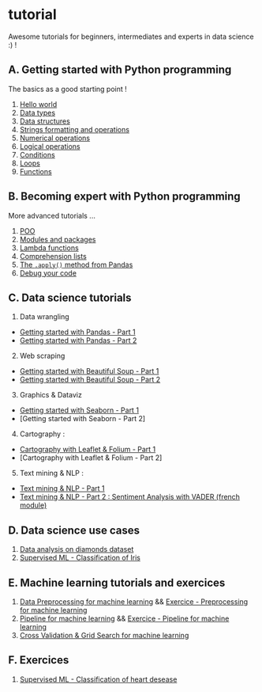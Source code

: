 # tutorial
Awesome tutorials for beginners, intermediates and experts in data science :) !

## A. Getting started with Python programming
The basics as a good starting point !
1. [Hello world](https://github.com/remijul/tutorial/blob/master/Hello_world.ipynb)
2. [Data types](https://github.com/remijul/tutorial/blob/master/Data_types.ipynb)
3. [Data structures](https://github.com/remijul/tutorial/blob/master/Data_structures.ipynb)
4. [Strings formatting and operations](https://github.com/remijul/tutorial/blob/master/Strings_formatting_and_operations.ipynb)
5. [Numerical operations](https://github.com/remijul/tutorial/blob/master/Numerical_operations.ipynb)
6. [Logical operations](https://github.com/remijul/tutorial/blob/master/Logical_operations.ipynb)
7. [Conditions](https://github.com/remijul/tutorial/blob/master/Conditions.ipynb)
8. [Loops](https://github.com/remijul/tutorial/blob/master/Loops.ipynb)
9. [Functions](https://github.com/remijul/tutorial/blob/master/Functions.ipynb)



## B. Becoming expert with Python programming
More advanced tutorials ...
1. [POO](https://github.com/remijul/tutorial/blob/master/La_classe_en_BD.ipynb)
2. [Modules and packages]()
3. [Lambda functions](https://github.com/remijul/tutorial/blob/master/Lambda_functions.ipynb)
4. [Comprehension lists](https://github.com/remijul/tutorial/blob/master/Comprehension_lists.ipynb)
5. [The `.apply()` method from Pandas]()
6. [Debug your code](https://github.com/remijul/tutorial/blob/master/Debug_your_code.ipynb)


## C. Data science tutorials
1. Data wrangling
- [Getting started with Pandas - Part 1](https://github.com/remijul/tutorial/blob/master/Getting_started_with_Pandas.ipynb)
- [Getting started with Pandas - Part 2]()

2. Web scraping
- [Getting started with Beautiful Soup - Part 1](https://github.com/remijul/tutorial/blob/master/Web_scraping_Getting_started_with_BeautifulSoup_Part_1.ipynb)
- [Getting started with Beautiful Soup - Part 2](https://github.com/remijul/tutorial/blob/master/Web_scraping_Getting_started_with_BeautifulSoup_Part_2.ipynb)

3. Graphics & Dataviz
- [Getting started with Seaborn - Part 1](https://github.com/remijul/tutorial/blob/master/Getting_started_with_Seaborn_Part_1.ipynb)
- [Getting started with Seaborn - Part 2]

4. Cartography :
- [Cartography with Leaflet & Folium - Part 1](https://github.com/remijul/tutorial/blob/master/Cartography_with_Leaflet_%26_Folium_part1.ipynb)
- [Cartography with Leaflet & Folium - Part 2]

5. Text mining & NLP :
- [Text mining & NLP - Part 1](https://github.com/remijul/tutorial/blob/master/Text_mining_%26_NLP_Part_1.ipynb)
- [Text mining & NLP - Part 2 : Sentiment Analysis with VADER (french module)](https://github.com/remijul/tutorial/blob/master/Text_mining_%26_NLP_Part_2.ipynb)


## D. Data science use cases
1. [Data analysis on diamonds dataset](https://github.com/remijul/tutorial/blob/master/Data_analysis_on_Diamonds.ipynb)
2. [Supervised ML - Classification of Iris](https://github.com/remijul/tutorial/blob/master/Supervised_learning_Classification_with_KNN_Iris_dataset_part_1.ipynb)


## E. Machine learning tutorials and exercices
1. [Data Preprocessing for machine learning](https://github.com/remijul/tutorial/blob/master/Preprocessing.ipynb) && [Exercice - Preprocessing for machine learning](https://github.com/remijul/tutorial/blob/master/Preprocessing_Exo.ipynb)
2. [Pipeline for machine learning](https://github.com/remijul/tutorial/blob/master/Pipeline.ipynb) && [Exercice - Pipeline for machine learning](https://github.com/remijul/tutorial/blob/master/Pipeline_Exo.ipynb)
3. [Cross Validation & Grid Search for machine learning](https://github.com/remijul/tutorial/blob/master/CrossValidation_%26_GridSearch.ipynb)


## F. Exercices
1. [Supervised ML - Classification of heart desease](https://github.com/remijul/tutorial/blob/master/Supervised_learning_Classification_with_KNN_Heart_desease_dataset_part_1.ipynb)
